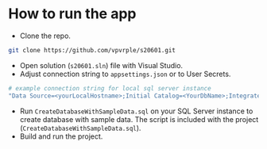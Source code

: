 # How to run the app
-  Clone the repo.
```bash
git clone https://github.com/vpvrple/s20601.git
```
-  Open solution (`s20601.sln`) file with Visual Studio.
-  Adjust connection string to `appsettings.json` or to User Secrets.
```bash
# example connection string for local sql server instance
"Data Source=<yourLocalHostname>;Initial Catalog=<YourDbName>;Integrated Security=True;Encrypt=True;Trust Server Certificate=True"
```
-  Run `CreateDatabaseWithSampleData.sql` on your SQL Server instance to create database with sample data. The script is included with the project (`CreateDatabaseWithSampleData.sql`).
- Build and run the project.